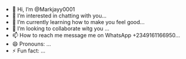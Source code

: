 - 👋 Hi, I’m @Markjayy0001
- 👀 I’m interested in chatting with you...
- 🌱 I’m currently learning how to make you feel good...
- 💞️ I’m looking to collaborate witg you ...
- 📫 How to reach me message me on WhatsApp +2349161166950...
- 😄 Pronouns: ...
- ⚡ Fun fact: ...

<!---
Markjayy0001/Markjayy0001 is a ✨ special ✨ repository because its `README.md` (this file) appears on your GitHub profile.
You can click the Preview link to take a look at your changes.
--->
